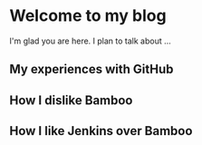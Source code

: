 # Welcome to my blog

I'm glad you are here. I plan to talk about ...

## My experiences with GitHub
## How I dislike Bamboo
## How I like Jenkins over Bamboo
